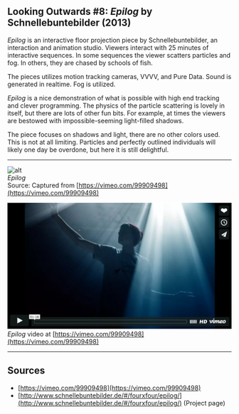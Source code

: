 ## Looking Outwards #8: *Epilog* by Schnellebuntebilder (2013)

*Epilog* is an interactive floor projection piece by Schnellebuntebilder, an interaction and animation studio. Viewers interact with 25 minutes of interactive sequences. In some sequences the viewer scatters particles and fog. In others, they are chased by schools of fish.

The pieces utilizes motion tracking cameras, VVVV, and Pure Data. Sound is generated in realtime. Fog is utilized. 

*Epilog* is a nice demonstration of what is possible with high end tracking and clever programming. The physics of the particle scattering is lovely in itself, but there are lots of other fun bits. For example, at times the viewers are bestowed with impossible-seeming light-filled shadows. 

The piece focuses on shadows and light, there are no other colors used. This is not at all limiting. Particles and perfectly outlined individuals will likely one day be overdone, but here it is still delightful. 

---

![alt](./media/lookingoutwards/8-1.gif)  
*Epilog*   
Source: Captured from [https://vimeo.com/99909498](https://vimeo.com/99909498)

[![alt](./media/lookingoutwards/8-2.png)](https://vimeo.com/99909498)
*Epilog* video at [https://vimeo.com/99909498](https://vimeo.com/99909498) 


---

## Sources  
- [https://vimeo.com/99909498](https://vimeo.com/99909498)
- [http://www.schnellebuntebilder.de/#/fourxfour/epilog/](http://www.schnellebuntebilder.de/#/fourxfour/epilog/) (Project page)
